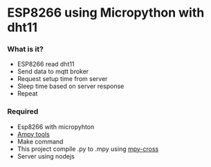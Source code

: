 # ESP8266 using Micropython with dht11

### What is it?
  - ESP8266 read dht11
  - Send data to mqtt broker
  - Request setup time from server
  - Sleep time based on server response
  - Repeat

### Required
  - Esp8266 with micropyhton
  - [Ampy tools](https://github.com/adafruit/ampy)
  - Make command
  - This project compile .py to .mpy using [mpy-cross](https://github.com/micropython/micropython/tree/master/mpy-cross)
  - Server using nodejs
